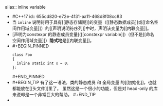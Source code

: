 alias:: inline variable

- #C++17
  id:: 655cd820-e72e-4131-aa11-468d8f08cc83
- 当 `inline` 说明符用于具有[[静态存储期]]的变量（[[静态数据成员]]或[[命名空间作用域变量]]）的[[声明说明符序列]]中时，声明该变量为[[内联变量]]。
- [声明为constexpr 的静态成员变量]([[constexpr variable]])（但不是[[命名空间作用域变量]]）**隐式地**是[[内联变量]]。
- #+BEGIN_PINNED
  ```
  class Foo
  {
    inline static int x = 0;
  }:
  ```
  #+END_PINNED
- #+BEGIN_TIP
  有了这一语法，类的静态成员 和 全局变量 的[[初始化]]，也就都能放在[[头文件]]里了。
  虽然这是一个很小的功能，但是对 head-only 的库来说却是一个非常巨大的帮助。
  #+END_TIP
-
